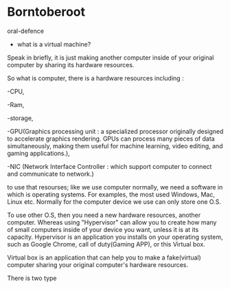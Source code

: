 # Borntoberoot
oral-defence

* what is a virtual machine?
  
Speak in briefly, it is just making another computer inside of your original computer by sharing its hardware resources. 

So what is computer, there is a hardware resources including : 

-CPU, 

-Ram, 

-storage, 

-GPU(Graphics processing unit : a specialized processor originally designed to accelerate graphics rendering. GPUs can process many pieces of data simultaneously, making them useful for machine learning, video editing, and gaming applications.), 

-NIC (Network Interface Controller : which support computer to connect and communicate to network.)

to use that resourses; like we use computer normally, we need a software in which is operating systems. For examples, the most used Windows, Mac, Linux etc. Normally for the computer device we use can only store one O.S. 

To use other O.S, then you need a new hardware resources, another computer. Whereas using "Hypervisor" can allow you to create how many of small computers inside of your device you want, unless it is at its capacity. Hypervisor is an application you installs on your operating system, such as Google Chrome, call of duty(Gaming APP), or this Virtual box.

Virtual box is an application that can help you to make a fake(virtual) computer sharing your original computer's hardware resources. 

There is two type


